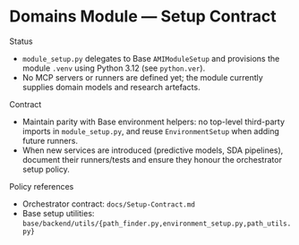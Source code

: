 # Domains Module — Setup Contract

Status
- `module_setup.py` delegates to Base `AMIModuleSetup` and provisions the module `.venv` using Python 3.12 (see `python.ver`).
- No MCP servers or runners are defined yet; the module currently supplies domain models and research artefacts.

Contract
- Maintain parity with Base environment helpers: no top-level third-party imports in `module_setup.py`, and reuse `EnvironmentSetup` when adding future runners.
- When new services are introduced (predictive models, SDA pipelines), document their runners/tests and ensure they honour the orchestrator setup policy.

Policy references
- Orchestrator contract: `docs/Setup-Contract.md`
- Base setup utilities: `base/backend/utils/{path_finder.py,environment_setup.py,path_utils.py}`

